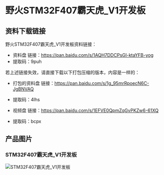 # 野火STM32F407霸天虎_V1开发板

## 资料下载链接
野火STM32F407霸天虎_V1开发板资料链接：
* 资料盘 链接：https://pan.baidu.com/s/1AQH7DDCPsGI-ktaYFB-yog 
* 提取码：9puh 



若上述链接失效，请直接下载以下打包压缩的版本，内容是一样的：

* 打包的资料盘 链接：https://pan.baidu.com/s/1g_95mrRpoecN6C-JgBNVAQ 
* 提取码：4lhs 




* 视频盘 链接：https://pan.baidu.com/s/1EFVE0QpmZqGvPKZw6-61XQ 
* 提取码：bcpx 


## 产品图片
### STM32F407霸天虎_V1开发板
![STM32F407霸天虎_V1开发板](https://raw.githubusercontent.com/wiki/Embdefire/products/images/STM32系列产品/STM32F407霸天虎_V1开发板/STM32F407霸天虎_V1开发板.jpg)
